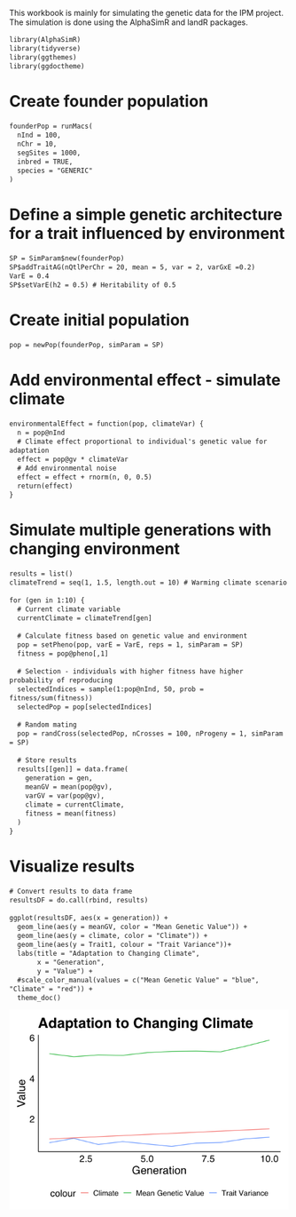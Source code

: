 This workbook is mainly for simulating the genetic data for the IPM
project. The simulation is done using the AlphaSimR and landR packages.

    library(AlphaSimR)
    library(tidyverse)
    library(ggthemes)
    library(ggdoctheme)

# Create founder population

    founderPop = runMacs(
      nInd = 100,
      nChr = 10,
      segSites = 1000,
      inbred = TRUE,
      species = "GENERIC"
    )

# Define a simple genetic architecture for a trait influenced by environment

    SP = SimParam$new(founderPop)
    SP$addTraitAG(nQtlPerChr = 20, mean = 5, var = 2, varGxE =0.2)
    VarE = 0.4
    SP$setVarE(h2 = 0.5) # Heritability of 0.5

# Create initial population

    pop = newPop(founderPop, simParam = SP)

# Add environmental effect - simulate climate

    environmentalEffect = function(pop, climateVar) {
      n = pop@nInd
      # Climate effect proportional to individual's genetic value for adaptation
      effect = pop@gv * climateVar
      # Add environmental noise
      effect = effect + rnorm(n, 0, 0.5)
      return(effect)
    }

# Simulate multiple generations with changing environment

    results = list()
    climateTrend = seq(1, 1.5, length.out = 10) # Warming climate scenario

    for (gen in 1:10) {
      # Current climate variable
      currentClimate = climateTrend[gen]
      
      # Calculate fitness based on genetic value and environment
      pop = setPheno(pop, varE = VarE, reps = 1, simParam = SP)
      fitness = pop@pheno[,1]
      
      # Selection - individuals with higher fitness have higher probability of reproducing
      selectedIndices = sample(1:pop@nInd, 50, prob = fitness/sum(fitness))
      selectedPop = pop[selectedIndices]
      
      # Random mating
      pop = randCross(selectedPop, nCrosses = 100, nProgeny = 1, simParam = SP)
      
      # Store results
      results[[gen]] = data.frame(
        generation = gen,
        meanGV = mean(pop@gv),
        varGV = var(pop@gv),
        climate = currentClimate,
        fitness = mean(fitness)
      )
    }

# Visualize results

    # Convert results to data frame
    resultsDF = do.call(rbind, results)

    ggplot(resultsDF, aes(x = generation)) +
      geom_line(aes(y = meanGV, color = "Mean Genetic Value")) +
      geom_line(aes(y = climate, color = "Climate")) +
      geom_line(aes(y = Trait1, colour = "Trait Variance"))+
      labs(title = "Adaptation to Changing Climate",
           x = "Generation",
           y = "Value") +
      #scale_color_manual(values = c("Mean Genetic Value" = "blue", "Climate" = "red")) +
      theme_doc()

![](IPM_genetic_simulation_files/figure-markdown_strict/unnamed-chunk-7-1.png)
